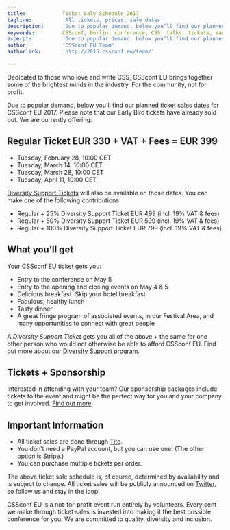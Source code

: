 ```yaml
---
title:            Ticket Sale Schedule 2017
tagline:          'All tickets, prices, sale dates'
description:      'Due to popular demand, below you’ll find our planned ticket sales dates for CSSconf EU 2017'
keywords:         CSSconf, Berlin, conference, CSS, talks, tickets, early bird, sale
excerpt:          'Due to popular demand, below you’ll find our planned ticket sales dates for CSSconf EU 2017'
author:           'CSSconf EU Team'
authorlink:       'http://2015.cssconf.eu/team/'

---
```


Dedicated to those who love and write CSS, CSSconf EU brings together some of the brightest minds in the industry. For the community, not for profit.

Due to popular demand, below you’ll find our planned ticket sales dates for CSSconf EU 2017. Please note that our Early Bird tickets have already sold out. We are currently offering:

## Regular Ticket EUR 330 + VAT + Fees = EUR 399

* Tuesday, February 28, 10:00 CET
* Tuesday, March 14, 10:00 CET
* Tuesday, March 28, 10:00 CET
* Tuesday, April 11, 10:00 CET

[Diversity Support Tickets](http://2017.cssconf.eu/diversity-support-tickets/) will also be available on those dates. You can make one of the following contributions:

* Regular + 25% Diversity Support Ticket EUR 499 (incl. 19% VAT & fees)
* Regular + 50% Diversity Support Ticket EUR 599 (incl. 19% VAT & fees)
* Regular + 100% Diversity Support Ticket EUR 799 (incl. 19% VAT & fees)

## What you’ll get

Your CSSconf EU ticket gets you:

* Entry to the conference on May 5
* Entry to the opening and closing events on May 4 & 5
* Delicious breakfast. Skip your hotel breakfast
* Fabulous, healthy lunch
* Tasty dinner
* A great fringe program of associated events, in our Festival Area, and many opportunities to connect with great people

A *Diversity Support Ticket* gets you all of the above + the same for one other person who would not otherwise be able to afford CSSconf EU. Find out more about our [Diversity Support program](http://2017.cssconf.eu/diversity-support-tickets/).

## Tickets + Sponsorship

Interested in attending with your team? Our sponsorship packages include tickets to the event and might be the perfect way for you and your company to get involved. [Find out more](http://sponsoring.cssconf.eu/?token=earlybird).

## Important Information

* All ticket sales are done through [Tito](https://ti.to/cssconfeu/cssconfeu-2017).
* You don’t need a PayPal account, but you can use one! (The other option is Stripe.)
* You can purchase multiple tickets per order.

The above ticket sale schedule is, of course, determined by availability and is subject to change. All ticket sales will be publicly announced on [Twitter](https://twitter.com/CSSconfeu), so follow us and stay in the loop!

CSSconf EU is a not-for-profit event run entirely by volunteers. Every cent we make through ticket sales is invested into making it the best possible conference for you. We are committed to quality, diversity and inclusion.
